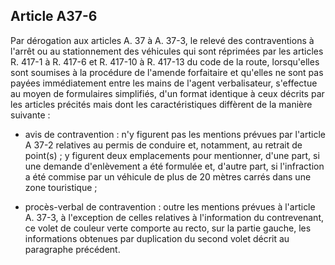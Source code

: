 Article A37-6
----
Par dérogation aux articles A. 37 à A. 37-3, le relevé des contraventions à
l'arrêt ou au stationnement des véhicules qui sont réprimées par les articles R.
417-1 à R. 417-6 et R. 417-10 à R. 417-13 du code de la route, lorsqu'elles sont
soumises à la procédure de l'amende forfaitaire et qu'elles ne sont pas payées
immédiatement entre les mains de l'agent verbalisateur, s'effectue au moyen de
formulaires simplifiés, d'un format identique à ceux décrits par les articles
précités mais dont les caractéristiques diffèrent de la manière suivante :

- avis de contravention : n'y figurent pas les mentions prévues par l'article A
37-2 relatives au permis de conduire et, notamment, au retrait de point(s) ; y
figurent deux emplacements pour mentionner, d'une part, si une demande
d'enlèvement a été formulée et, d'autre part, si l'infraction a été commise par
un véhicule de plus de 20 mètres carrés dans une zone touristique ;

- procès-verbal de contravention : outre les mentions prévues à l'article A.
37-3, à l'exception de celles relatives à l'information du contrevenant, ce
volet de couleur verte comporte au recto, sur la partie gauche, les informations
obtenues par duplication du second volet décrit au paragraphe précédent.
